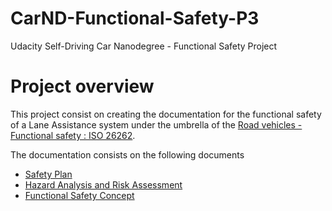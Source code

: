# CarND-Functional-Safety-P3
Udacity Self-Driving Car Nanodegree - Functional Safety Project

# Project overview

This project consist on creating the documentation for the functional safety of a Lane Assistance system under the umbrella of the [Road vehicles - Functional safety : ISO 26262](https://en.wikipedia.org/wiki/ISO_26262).

The documentation consists on the following documents

- [Safety Plan](./01_SafetyPlan_LaneAssistance.pdf)
- [Hazard Analysis and Risk Assessment](./02_HazardAnalysisAndRiskAssessment.pdf)
- [Functional Safety Concept](./03_FunctionalSafetyConcept_LaneAssistance)


